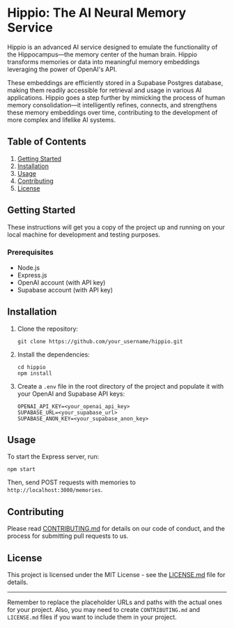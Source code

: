 # Hippio: The AI Neural Memory Service

Hippio is an advanced AI service designed to emulate the functionality of the Hippocampus—the memory center of the human brain. Hippio transforms memories or data into meaningful memory embeddings leveraging the power of OpenAI's API.

These embeddings are efficiently stored in a Supabase Postgres database, making them readily accessible for retrieval and usage in various AI applications. Hippio goes a step further by mimicking the process of human memory consolidation—it intelligently refines, connects, and strengthens these memory embeddings over time, contributing to the development of more complex and lifelike AI systems.

## Table of Contents

1. [Getting Started](#getting-started)
2. [Installation](#installation)
3. [Usage](#usage)
4. [Contributing](#contributing)
5. [License](#license)

## Getting Started

These instructions will get you a copy of the project up and running on your local machine for development and testing purposes.

### Prerequisites

- Node.js
- Express.js
- OpenAI account (with API key)
- Supabase account (with API key)

## Installation

1. Clone the repository:
    ```
    git clone https://github.com/your_username/hippio.git
    ```

2. Install the dependencies:
    ```
    cd hippio
    npm install
    ```

3. Create a `.env` file in the root directory of the project and populate it with your OpenAI and Supabase API keys:
    ```
    OPENAI_API_KEY=<your_openai_api_key>
    SUPABASE_URL=<your_supabase_url>
    SUPABASE_ANON_KEY=<your_supabase_anon_key>
    ```

## Usage

To start the Express server, run:
```
npm start
```
Then, send POST requests with memories to `http://localhost:3000/memories`.

## Contributing

Please read [CONTRIBUTING.md](CONTRIBUTING.md) for details on our code of conduct, and the process for submitting pull requests to us.

## License

This project is licensed under the MIT License - see the [LICENSE.md](LICENSE.md) file for details.

---

Remember to replace the placeholder URLs and paths with the actual ones for your project. Also, you may need to create `CONTRIBUTING.md` and `LICENSE.md` files if you want to include them in your project.